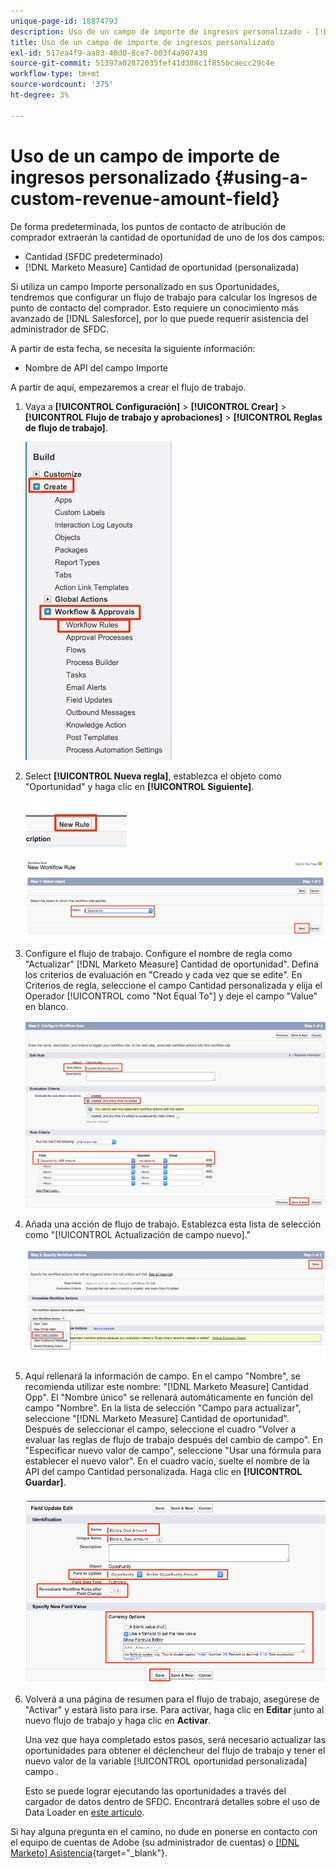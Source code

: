 ```yaml
---
unique-page-id: 18874793
description: Uso de un campo de importe de ingresos personalizado - [!DNL Marketo Measure] - Documentación del producto
title: Uso de un campo de importe de ingresos personalizado
exl-id: 517ea4f9-aa83-48d0-8ce7-003f4a907430
source-git-commit: 51397a02872035fef41d308c1f855bcaecc29c4e
workflow-type: tm+mt
source-wordcount: '375'
ht-degree: 3%

---
```


# Uso de un campo de importe de ingresos personalizado {#using-a-custom-revenue-amount-field}

De forma predeterminada, los puntos de contacto de atribución de comprador extraerán la cantidad de oportunidad de uno de los dos campos:

* Cantidad (SFDC predeterminado)
* [!DNL Marketo Measure] Cantidad de oportunidad (personalizada)

Si utiliza un campo Importe personalizado en sus Oportunidades, tendremos que configurar un flujo de trabajo para calcular los Ingresos de punto de contacto del comprador. Esto requiere un conocimiento más avanzado de [!DNL Salesforce], por lo que puede requerir asistencia del administrador de SFDC.

A partir de esta fecha, se necesita la siguiente información:

* Nombre de API del campo Importe

A partir de aquí, empezaremos a crear el flujo de trabajo.

1. Vaya a **[!UICONTROL Configuración]** > **[!UICONTROL Crear]** > **[!UICONTROL Flujo de trabajo y aprobaciones]** > **[!UICONTROL Reglas de flujo de trabajo]**.

   ![](assets/1.jpg)

1. Select **[!UICONTROL Nueva regla]**, establezca el objeto como &quot;Oportunidad&quot; y haga clic en **[!UICONTROL Siguiente]**.

   ![](assets/2.jpg)

   ![](assets/3.jpg)

1. Configure el flujo de trabajo. Configure el nombre de regla como &quot;Actualizar&quot; [!DNL Marketo Measure] Cantidad de oportunidad&quot;. Defina los criterios de evaluación en &quot;Creado y cada vez que se edite&quot;. En Criterios de regla, seleccione el campo Cantidad personalizada y elija el Operador [!UICONTROL como &quot;Not Equal To&quot;] y deje el campo &quot;Value&quot; en blanco.

   ![](assets/4.jpg)

1. Añada una acción de flujo de trabajo. Establezca esta lista de selección como &quot;[!UICONTROL Actualización de campo nuevo].&quot;

   ![](assets/5.jpg)

1. Aquí rellenará la información de campo. En el campo &quot;Nombre&quot;, se recomienda utilizar este nombre: &quot;[!DNL Marketo Measure] Cantidad Opp&quot;. El &quot;Nombre único&quot; se rellenará automáticamente en función del campo &quot;Nombre&quot;. En la lista de selección &quot;Campo para actualizar&quot;, seleccione &quot;[!DNL Marketo Measure] Cantidad de oportunidad&quot;. Después de seleccionar el campo, seleccione el cuadro &quot;Volver a evaluar las reglas de flujo de trabajo después del cambio de campo&quot;. En &quot;Especificar nuevo valor de campo&quot;, seleccione &quot;Usar una fórmula para establecer el nuevo valor&quot;. En el cuadro vacío, suelte el nombre de la API del campo Cantidad personalizada. Haga clic en **[!UICONTROL Guardar]**.

   ![](assets/6.png)

1. Volverá a una página de resumen para el flujo de trabajo, asegúrese de &quot;Activar&quot; y estará listo para irse. Para activar, haga clic en **Editar** junto al nuevo flujo de trabajo y haga clic en **Activar**.

   Una vez que haya completado estos pasos, será necesario actualizar las oportunidades para obtener el déclencheur del flujo de trabajo y tener el nuevo valor de la variable [!UICONTROL oportunidad personalizada] campo .

   Esto se puede lograr ejecutando las oportunidades a través del cargador de datos dentro de SFDC. Encontrará detalles sobre el uso de Data Loader en [este artículo](/help/advanced-marketo-measure-features/custom-revenue-amount/using-data-loader-to-update-marketo-measure-custom-amount-field.md).

Si hay alguna pregunta en el camino, no dude en ponerse en contacto con el equipo de cuentas de Adobe (su administrador de cuentas) o [[!DNL Marketo] Asistencia](https://nation.marketo.com/t5/support/ct-p/Support){target="_blank"}.
